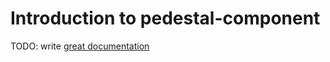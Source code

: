 # Introduction to pedestal-component

TODO: write [great documentation](http://jacobian.org/writing/what-to-write/)
